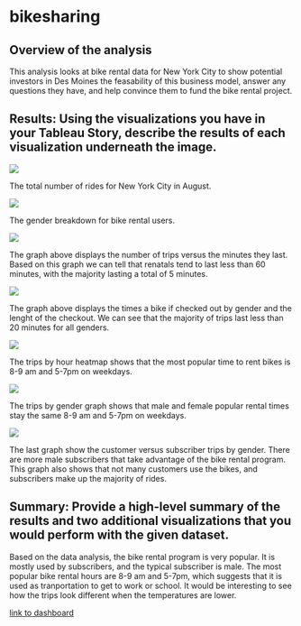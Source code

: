 # bikesharing
## Overview of the analysis
This analysis looks at bike rental data for New York City to show potential investors in Des Moines the feasability of this business model, answer any questions they have, and help convince them to fund the bike rental project. 

## Results: Using the visualizations you have in your Tableau Story, describe the results of each visualization underneath the image.

![](/Images/rides.png)

The total number of rides for New York City in August.

![](/Images/gender.png)

The gender breakdown for bike rental users.

![](/Images/checkout.png)

The graph above displays the number of trips versus the minutes they last. Based on this graph we can tell that renatals tend to last less than 60 minutes, with the majority lasting a total of 5 minutes. 

![](/Images/checkout_gender.png)

The graph above displays the times a bike if checked out by gender and the lenght of the checkout. We can see that the majority of trips last less than 20 minutes for all genders. 

![](/Images/tripsbyhour.png)

The trips by hour heatmap shows that the most popular time to rent bikes is 8-9 am and 5-7pm on weekdays. 

![](/Images/tripsbygender.png)

The trips by gender graph shows that male and female popular rental times stay the same 8-9 am and 5-7pm on weekdays. 

![](/Images/usergendertrips.png)

The last graph show the customer versus subscriber trips by gender. There are more male subscribers that take advantage of the bike rental program. This graph also shows that not many customers use the bikes, and subscribers make up the majority of rides. 

## Summary: Provide a high-level summary of the results and two additional visualizations that you would perform with the given dataset.

Based on the data analysis, the bike rental program is very popular. It is mostly used by subscribers, and the typical subscriber is male. The most popular bike rental hours are 8-9 am and 5-7pm, which suggests that it is used as tranportation to get to work or school. It would be interesting to see how the trips look different when the temperatures are lower. 

[link to dashboard](https://public.tableau.com/views/BikeCitiProject/BikeProjectStory?:language=en-US&:display_count=n&:origin=viz_share_link)
